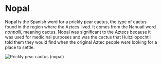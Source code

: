# Nopal

Nopal is the Spanish word for a prickly pear cactus, the type of cactus found in the region where the Aztecs lived. It comes from the Nahuatl word _nohpalli_, meaning cactus. Nopal was significant to the Aztecs because it was used for medicinal purposes and was the cactus that Huitzilopochtli told them they would find when the original Aztec people were looking for a place to settle.

![Prickly pear cactus (nopal)](https://post.medicalnewstoday.com/wp-content/uploads/sites/3/2022/02/nopal_cactus_nutrition_732x549_thumb-732x549.jpg)
